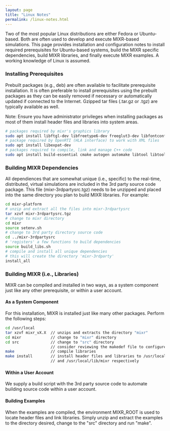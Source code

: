 ```yaml
---
layout: page
title: "Linux Notes"
permalink: /linux-notes.html
---
```

Two of the most popular Linux distributions are either Fedora or Ubuntu-based. Both are often used to develop and execute MIXR-based simulations. This page provides installation and configuration notes to install required prerequisites for Ubuntu-based systems, build the MIXR specific dependencies, build MIXR libraries, and finally execute MIXR examples. A working knowledge of Linux is assumed.

### Installing Prerequisites

Prebuilt packages (e.g., deb) are often available to facilitate prerequisite installation.  It is often preferable to install prerequisites using the prebuilt packages as they can be easily removed if necessary or automatically updated if connected to the Internet. Gzipped tar files (.tar.gz or .tgz) are typically available as well.

Note: Ensure you have administrator privileges when installing packages as most of them install header files and libraries into system areas.

```sh
# packages required by mixr's graphics library
sudo apt install libftgl-dev libfreetype6-dev freeglut3-dev libfontconfig-dev
# package required by OpenRTI (HLA interface) to work with XML files
sudo apt install libexpat-dev
# packages required to compile, link and manage C++ code
sudo apt install build-essential cmake autogen automake libtool libtool-bin
```
### Building MIXR Dependencies

All dependiences that are somewhat unique (i.e., specific) to the real-time, distributed, virtual simulations are included in the 3rd party source code package. This file (mixr-3rdpartysrc.tgz) needs to be unzipped and placed into the same directory you plan to build MIXR libraries.  For example:

```sh
cd mixr-platform
# unzip and extract all the files into mixr-3rdpartysrc
tar xzvf mixr-3rdpartysrc.tgz
# change to mixr directory
cd mixr
source setenv.sh
# change to 3rd party directory source code
cd ../mixr-3rdpartysrc
# 'registers' a few functions to build dependencies
source build_libs.sh
# compile and install all unique dependencies
# this will create the directory 'mixr-3rdparty'
install_all
```

### Building MIXR (i.e., Libraries)

MIXR can be compiled and installed in two ways, as a system component just like any other prerequisite, or within a user account.

#### As a System Component

For this installation, MIXR is installed just like many other packages. Perform the following steps:

````sh
cd /usr/local
tar xzvf mixr_vX.X  // unzips and extracts the directory "mixr"
cd mixr             // change to "mixr" directory
cd src              // change to "src" directory
                    // consider reviewing the makedef file to configure options
make                // compile libraries
make install        // install header files and libraries to /usr/local/include/mixr
                    // and /usr/local/lib/mixr respectively
````

#### Within a User Account

We supply a build script with the 3rd party source code to automate building source code within a user account.

#### Building Examples

When the examples are compiled, the environment MIXR_ROOT is used to locate header files and link libraries.  Simply unzip and extract the examples to the directory desired, change to the "src" directory and run "make".

